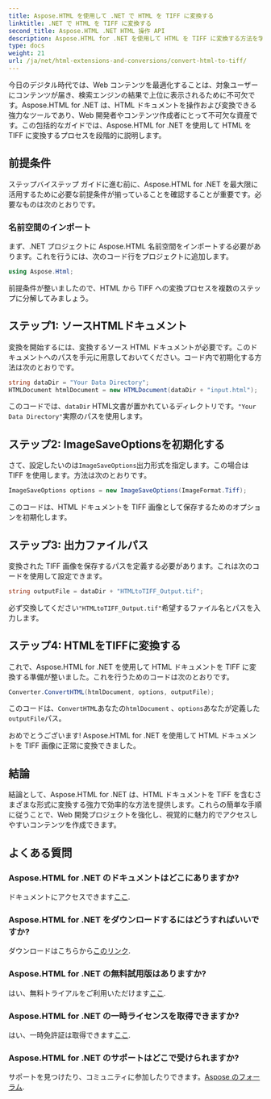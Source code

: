 ```yaml
---
title: Aspose.HTML を使用して .NET で HTML を TIFF に変換する
linktitle: .NET で HTML を TIFF に変換する
second_title: Aspose.HTML .NET HTML 操作 API
description: Aspose.HTML for .NET を使用して HTML を TIFF に変換する方法を学びます。効率的な Web コンテンツの最適化については、当社のステップバイステップ ガイドに従ってください。
type: docs
weight: 21
url: /ja/net/html-extensions-and-conversions/convert-html-to-tiff/
---
```


今日のデジタル時代では、Web コンテンツを最適化することは、対象ユーザーにコンテンツが届き、検索エンジンの結果で上位に表示されるために不可欠です。Aspose.HTML for .NET は、HTML ドキュメントを操作および変換できる強力なツールであり、Web 開発者やコンテンツ作成者にとって不可欠な資産です。この包括的なガイドでは、Aspose.HTML for .NET を使用して HTML を TIFF に変換するプロセスを段階的に説明します。

## 前提条件

ステップバイステップ ガイドに進む前に、Aspose.HTML for .NET を最大限に活用するために必要な前提条件が揃っていることを確認することが重要です。必要なものは次のとおりです。

### 名前空間のインポート

まず、.NET プロジェクトに Aspose.HTML 名前空間をインポートする必要があります。これを行うには、次のコード行をプロジェクトに追加します。

```csharp
using Aspose.Html;
```

前提条件が整いましたので、HTML から TIFF への変換プロセスを複数のステップに分解してみましょう。

## ステップ1: ソースHTMLドキュメント

変換を開始するには、変換するソース HTML ドキュメントが必要です。このドキュメントへのパスを手元に用意しておいてください。コード内で初期化する方法は次のとおりです。

```csharp
string dataDir = "Your Data Directory";
HTMLDocument htmlDocument = new HTMLDocument(dataDir + "input.html");
```

このコードでは、`dataDir` HTML文書が置かれているディレクトリです。`"Your Data Directory"`実際のパスを使用します。

## ステップ2: ImageSaveOptionsを初期化する

さて、設定したいのは`ImageSaveOptions`出力形式を指定します。この場合は TIFF を使用します。方法は次のとおりです。

```csharp
ImageSaveOptions options = new ImageSaveOptions(ImageFormat.Tiff);
```

このコードは、HTML ドキュメントを TIFF 画像として保存するためのオプションを初期化します。

## ステップ3: 出力ファイルパス

変換された TIFF 画像を保存するパスを定義する必要があります。これは次のコードを使用して設定できます。

```csharp
string outputFile = dataDir + "HTMLtoTIFF_Output.tif";
```

必ず交換してください`"HTMLtoTIFF_Output.tif"`希望するファイル名とパスを入力します。

## ステップ4: HTMLをTIFFに変換する

これで、Aspose.HTML for .NET を使用して HTML ドキュメントを TIFF に変換する準備が整いました。これを行うためのコードは次のとおりです。

```csharp
Converter.ConvertHTML(htmlDocument, options, outputFile);
```

このコードは、`ConvertHTML`あなたの`htmlDocument` 、`options`あなたが定義した`outputFile`パス。

おめでとうございます! Aspose.HTML for .NET を使用して HTML ドキュメントを TIFF 画像に正常に変換できました。

## 結論

結論として、Aspose.HTML for .NET は、HTML ドキュメントを TIFF を含むさまざまな形式に変換する強力で効率的な方法を提供します。これらの簡単な手順に従うことで、Web 開発プロジェクトを強化し、視覚的に魅力的でアクセスしやすいコンテンツを作成できます。

## よくある質問

### Aspose.HTML for .NET のドキュメントはどこにありますか?
ドキュメントにアクセスできます[ここ](https://reference.aspose.com/html/net/).

### Aspose.HTML for .NET をダウンロードするにはどうすればいいですか?
ダウンロードはこちらから[このリンク](https://releases.aspose.com/html/net/).

### Aspose.HTML for .NET の無料試用版はありますか?
はい、無料トライアルをご利用いただけます[ここ](https://releases.aspose.com/).

### Aspose.HTML for .NET の一時ライセンスを取得できますか?
はい、一時免許証は取得できます[ここ](https://purchase.aspose.com/temporary-license/).

### Aspose.HTML for .NET のサポートはどこで受けられますか?
サポートを見つけたり、コミュニティに参加したりできます。[Aspose のフォーラム](https://forum.aspose.com/).